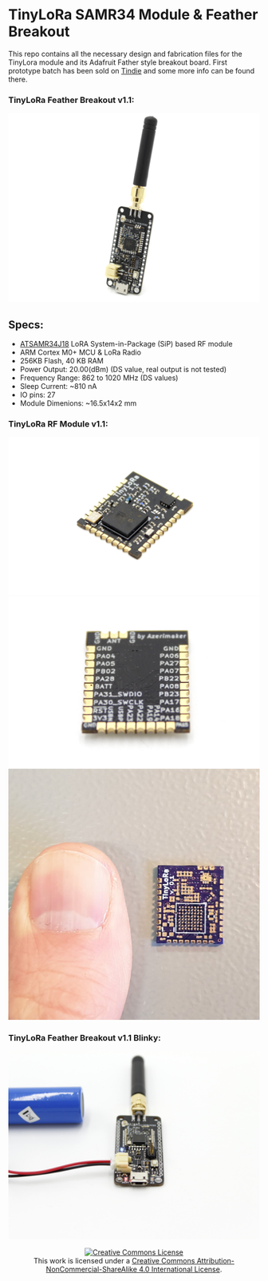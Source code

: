 # TinyLoRa SAMR34 Module & Feather Breakout
This repo contains all the necessary design and fabrication files for the TinyLora module and its Adafruit Father style breakout board. First prototype batch has been sold on [Tindie](https://www.tindie.com/products/16985/) and some more info can be found there.

### TinyLoRa Feather Breakout v1.1:
![TinyLoRa Feather Breakout v1.1](TinyLoRa-Docs/tinyLoRa-v1.1.JPG)

## Specs:
- [ATSAMR34J18](http://ww1.microchip.com/downloads/en/DeviceDoc/SAMR34-R35-Low-Power-LoRa-Sub-GHz-SiP-Data-Sheet-DS70005356B.pdf) LoRA System-in-Package (SiP) based RF module
- ARM Cortex M0+ MCU & LoRa Radio
- 256KB Flash, 40 KB RAM
- Power Output: 20.00(dBm) (DS value, real output is not tested)
- Frequency Range: 862 to 1020 MHz (DS values)
- Sleep Current: ~810 nA 
- IO pins: 27
- Module Dimenions: ~16.5x14x2 mm

### TinyLoRa RF Module v1.1:
![TLM01 v1 front](TinyLoRa-Docs/tlm-1.1-front.JPG)
![TLM01 v1 back](TinyLoRa-Docs/tlm-1.1-back.JPG)
![TLM01 v1 OSHpark PCB](TinyLoRa-Docs/02-oshparkPCB.jpg)

### TinyLoRa Feather Breakout v1.1 Blinky:
![TLM01 v1 first prototypes](TinyLoRa-Docs/tinyLoRa-v1.1-running.JPG)


<div align="center">
<a rel="license" href="http://creativecommons.org/licenses/by-nc-sa/4.0/"><img alt="Creative Commons License" style="border-width:0" src="https://i.creativecommons.org/l/by-nc-sa/4.0/88x31.png" /></a><br />This work is licensed under a <a rel="license" href="http://creativecommons.org/licenses/by-nc-sa/4.0/">Creative Commons Attribution-NonCommercial-ShareAlike 4.0 International License</a>.
</div>
